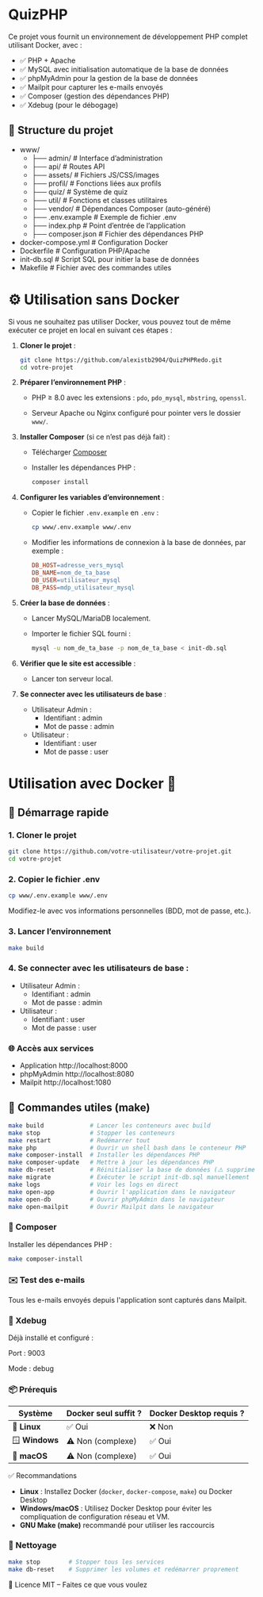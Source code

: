 
# QuizPHP

Ce projet vous fournit un environnement de développement PHP complet utilisant Docker, avec :

- ✅ PHP + Apache
- ✅ MySQL avec initialisation automatique de la base de données
- ✅ phpMyAdmin pour la gestion de la base de données
- ✅ Mailpit pour capturer les e-mails envoyés
- ✅ Composer (gestion des dépendances PHP)
- ✅ Xdebug (pour le débogage)

## 📁 Structure du projet
 - www/
	 - ├── admin/ # Interface d’administration 
	- ├── api/ # Routes API 
	- ├── assets/ # Fichiers JS/CSS/images 
	- ├── profil/ # Fonctions liées aux profils 
	- ├── quiz/ # Système de quiz 
	- ├── util/ # Fonctions et classes utilitaires 
	- ├── vendor/ # Dépendances Composer (auto-généré) 
	- ├── .env.example # Exemple de fichier .env 
	- ├── index.php # Point d’entrée de l’application 
	- ├── composer.json # Fichier des dépendances PHP 
- docker-compose.yml # Configuration Docker
- Dockerfile # Configuration PHP/Apache
- init-db.sql # Script SQL pour initier la base de données
- Makefile # Fichier avec des commandes utiles

# ⚙️ Utilisation sans Docker

Si vous ne souhaitez pas utiliser Docker, vous pouvez tout de même exécuter ce projet en local en suivant ces étapes :

1.  **Cloner le projet** :
    
    ```bash
    git clone https://github.com/alexistb2904/QuizPHPRedo.git
    cd votre-projet
    ```
    
2.  **Préparer l’environnement PHP** :
    
    -   PHP ≥ 8.0 avec les extensions : `pdo`, `pdo_mysql`, `mbstring`, `openssl`.
        
    -   Serveur Apache ou Nginx configuré pour pointer vers le dossier `www/`.
        
3.  **Installer Composer** (si ce n’est pas déjà fait) :
    
    -   Télécharger [Composer](https://getcomposer.org/)
        
    -   Installer les dépendances PHP :
        
         ```bash
        composer install 
        ```
        
4.  **Configurer les variables d’environnement** :
    
    -   Copier le fichier `.env.example` en `.env` :
        
         ```bash
        cp www/.env.example www/.env
        ```
        
    -   Modifier les informations de connexion à la base de données, par exemple :
        
         ```makefile
        DB_HOST=adresse_vers_mysql
        DB_NAME=nom_de_ta_base
        DB_USER=utilisateur_mysql
        DB_PASS=mdp_utilisateur_mysql
        ```
        
5.  **Créer la base de données** :
    
    -   Lancer MySQL/MariaDB localement.
        
    -   Importer le fichier SQL fourni :
        
        ```bash
        mysql -u nom_de_ta_base -p nom_de_ta_base < init-db.sql
        ```
        
6.  **Vérifier que le site est accessible** :
    
    -   Lancer ton serveur local.

7.  **Se connecter avec les utilisateurs de base** :
	- Utilisateur Admin :
	    -   Identifiant : admin
	    -  Mot de passe : admin
    - Utilisateur :
	    -   Identifiant : user
	    -  Mot de passe : user

   

# Utilisation avec Docker 🐳

## 🚀 Démarrage rapide

### 1. Cloner le projet

```bash
git clone https://github.com/votre-utilisateur/votre-projet.git
cd votre-projet
```
### 2. Copier le fichier .env
```bash
cp www/.env.example www/.env
```
Modifiez-le avec vos informations personnelles (BDD, mot de passe, etc.).

### 3. Lancer l’environnement
```bash
make build
```

### 4. Se connecter avec les utilisateurs de base :
  - Utilisateur Admin :
    -   Identifiant : admin
	  -  Mot de passe : admin
  - Utilisateur :
	  -   Identifiant : user
	   -  Mot de passe : user
### 🌐 Accès aux services

- Application	http://localhost:8000 
- phpMyAdmin	http://localhost:8080
- Mailpit	http://localhost:1080

## 🔧 Commandes utiles (make)
```bash
make build             # Lancer les conteneurs avec build
make stop              # Stopper les conteneurs
make restart           # Redémarrer tout
make php               # Ouvrir un shell bash dans le conteneur PHP
make composer-install  # Installer les dépendances PHP
make composer-update   # Mettre à jour les dépendances PHP
make db-reset          # Réinitialiser la base de données (⚠️ supprime les données)
make migrate           # Exécuter le script init-db.sql manuellement
make logs              # Voir les logs en direct
make open-app          # Ouvrir l'application dans le navigateur
make open-db           # Ouvrir phpMyAdmin dans le navigateur
make open-mailpit      # Ouvrir Mailpit dans le navigateur
```
### 🐘 Composer
Installer les dépendances PHP :

```bash
make composer-install
```
### ✉️ Test des e-mails

Tous les e-mails envoyés depuis l'application sont capturés dans Mailpit.

### 🐞 Xdebug
Déjà installé et configuré :

Port : 9003

Mode : debug

### 📦 Prérequis

| Système            | Docker seul suffit ? | Docker Desktop requis ? |
|--------------------|----------------------|--------------------------|
| 🐧 **Linux**        | ✅ Oui               | ❌ Non                   | 
| 🪟 **Windows**      | ⚠️ Non (complexe)    | ✅ Oui                   | 
| 🍏 **macOS**        | ⚠️ Non (complexe) | ✅ Oui                   | 

✅ Recommandations

- **Linux** : Installez Docker (`docker`, `docker-compose`, `make`) ou Docker Desktop
- **Windows/macOS** : Utilisez Docker Desktop pour éviter les compliquation de configuration réseau et VM.
- **GNU Make (make)** recommandé pour utiliser les raccourcis

### 🧹 Nettoyage
```bash
make stop        # Stopper tous les services
make db-reset    # Supprimer les volumes et redémarrer proprement
```
📄 Licence
MIT – Faites ce que vous voulez
